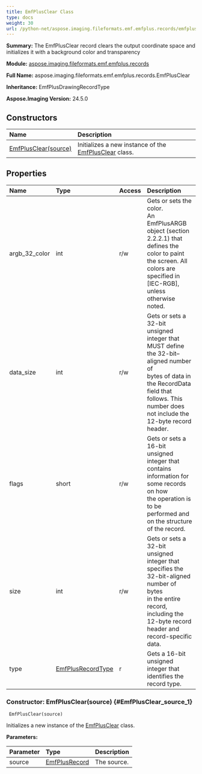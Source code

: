 ```yaml
---
title: EmfPlusClear Class
type: docs
weight: 30
url: /python-net/aspose.imaging.fileformats.emf.emfplus.records/emfplusclear/
---
```


**Summary:** The EmfPlusClear record clears the output coordinate space and initializes it with a background color and transparency

**Module:** [aspose.imaging.fileformats.emf.emfplus.records](/imaging/python-net/aspose.imaging.fileformats.emf.emfplus.records/)

**Full Name:** aspose.imaging.fileformats.emf.emfplus.records.EmfPlusClear

**Inheritance:** EmfPlusDrawingRecordType

**Aspose.Imaging Version:** 24.5.0

## **Constructors**
| **Name** | **Description** |
| :- | :- |
| [EmfPlusClear(source)](#EmfPlusClear_source_1) | Initializes a new instance of the [EmfPlusClear](/imaging/python-net/aspose.imaging.fileformats.emf.emfplus.records/emfplusclear/) class. |
## **Properties**
| **Name** | **Type** | **Access** | **Description** |
| :- | :- | :- | :- |
| argb_32_color | int | r/w | Gets or sets the color.<br/>            An EmfPlusARGB object (section 2.2.2.1) that defines the color to paint the screen. All colors are specified in [IEC-RGB], unless otherwise noted. |
| data_size | int | r/w | Gets or sets a 32-bit unsigned integer that MUST define the 32-bit–aligned number of<br/>            bytes of data in the RecordData field that follows. This number does not include the 12-byte record header. |
| flags | short | r/w | Gets or sets a 16-bit unsigned integer that contains information for some records on how<br/>            the operation is to be performed and on the structure of the record. |
| size | int | r/w | Gets or sets a 32-bit unsigned integer that specifies the 32-bit-aligned number of bytes<br/>            in the entire record, including the 12-byte record header and record-specific data. |
| type | [EmfPlusRecordType](/imaging/python-net/aspose.imaging.fileformats.emf.emfplus.consts/emfplusrecordtype/) | r | Gets a 16-bit unsigned integer that identifies the record type. |


### Constructor: EmfPlusClear(source) {#EmfPlusClear_source_1}


```
 EmfPlusClear(source) 
```

Initializes a new instance of the [EmfPlusClear](/imaging/python-net/aspose.imaging.fileformats.emf.emfplus.records/emfplusclear/) class.

**Parameters:**

| Parameter | Type | Description |
| :- | :- | :- |
| source | [EmfPlusRecord](/imaging/python-net/aspose.imaging.fileformats.emf.emfplus.records/emfplusrecord) | The source. |

